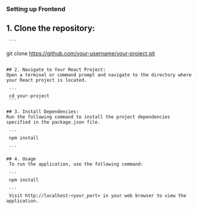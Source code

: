 ### Setting up Frontend

## 1. Clone the repository:
 	 ```
   git clone https://github.com/your-username/your-project.git
   ```

## 2. Navigate to Your React Project:
Open a terminal or command prompt and navigate to the directory where your React project is located.

	``` 
	cd your-project 
	```

## 3. Install Dependencies:
Run the following command to install the project dependencies specified in the package.json file.
	
	``` 
	npm install

	```

## 4. Usage
	To run the application, use the following command:

	``` 
	npm install

	```
	Visit http://localhost:<your_port> in your web browser to view the application.
